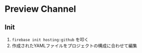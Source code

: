 # Preview Channel

## Init

1. `firebase init hosting:github` を叩く
2. 作成されたYAMLファイルをプロジェクトの構成に合わせて編集



